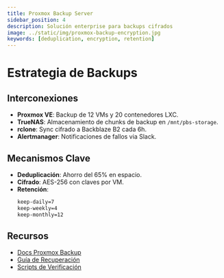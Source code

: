 ```yaml
---
title: Proxmox Backup Server
sidebar_position: 4
description: Solución enterprise para backups cifrados
image: ../static/img/proxmox-backup-encryption.jpg
keywords: [deduplication, encryption, retention]
---
```


# Estrategia de Backups

## Interconexiones
- **Proxmox VE**: Backup de 12 VMs y 20 contenedores LXC.
- **TrueNAS**: Almacenamiento de chunks de backup en `/mnt/pbs-storage`.
- **rclone**: Sync cifrado a Backblaze B2 cada 6h.
- **Alertmanager**: Notificaciones de fallos via Slack.

## Mecanismos Clave
- **Deduplicación**: Ahorro del 65% en espacio.
- **Cifrado**: AES-256 con claves por VM.
- **Retención**: 
  ```bash
  keep-daily=7
  keep-weekly=4
  keep-monthly=12
  ```
  
## Recursos

- [Docs Proxmox Backup](https://pbs.proxmox.com/docs/)
- [Guía de Recuperación](https://docs/homelab/backups/disaster-recovery)
- [Scripts de Verificación](https://github.com/tusuario/pbs-scripts)